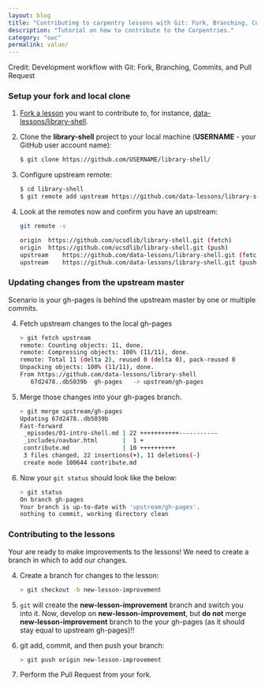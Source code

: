 ```yaml
---
layout: blog
title: "Contributing to carpentry lessons with Git: Fork, Branching, Commits & Pull Requests"
description: "Tutorial on how to contribute to the Carpentries."
category: "swc"
permalink: value/
---
```


Credit: 
Development workflow with Git: Fork, Branching, Commits, and Pull Request

### Setup your fork and local clone

1. [Fork a lesson](http://help.github.com/fork-a-repo/) you want to contribute to, for instance, [data-lessons/library-shell](https://github.com/data-lessons/library-shell/). 

2. Clone the **library-shell** project to your local machine (**USERNAME** - your GitHub user account name): 

    ~~~bash
    $ git clone https://github.com/USERNAME/library-shell/
    ~~~

3. Configure upstream remote: 

    ```bash
    $ cd library-shell
    $ git remote add upstream https://github.com/data-lessons/library-shell/
    ```

4. Look at the remotes now and confirm you have an upstream: 

    ```bash
    git remote -v 
    ```

    ```bash
    origin  https://github.com/ucsdlib/library-shell.git (fetch)
    origin  https://github.com/ucsdlib/library-shell.git (push)
    upstream    https://github.com/data-lessons/library-shell.git (fetch)
    upstream    https://github.com/data-lessons/library-shell.git (push)
    ```

### Updating changes from the upstream master

Scenario is your gh-pages is behind the upstream master by one or multiple commits.

4. Fetch upstream changes to the local gh-pages

    ```bash
    > git fetch upstream
    remote: Counting objects: 11, done.
    remote: Compressing objects: 100% (11/11), done.
    remote: Total 11 (delta 2), reused 0 (delta 0), pack-reused 0
    Unpacking objects: 100% (11/11), done.
    From https://github.com/data-lessons/library-shell
       67d2478..db5039b  gh-pages   -> upstream/gh-pages
    ```

5. Merge those changes into your gh-pages branch.

    ```bash
    > git merge upstream/gh-pages
    Updating 67d2478..db5039b
    Fast-forward
     _episodes/01-intro-shell.md | 22 +++++++++++-----------
     _includes/navbar.html       |  1 +
     contribute.md               | 10 ++++++++++
     3 files changed, 22 insertions(+), 11 deletions(-)
     create mode 100644 contribute.md
    ```

6. Now your `git status` should look like the below: 

    ```bash
    > git status
    On branch gh-pages
    Your branch is up-to-date with 'upstream/gh-pages'.
    nothing to commit, working directory clean
    ```

### Contributing to the lessons

Your are ready to make improvements to the lessons! We need to create a branch in which to add our changes. 

4. Create a branch for changes to the lesson: 

    ```bash
    > git checkout -b new-lesson-improvement
    ```

5. `git` will create the **new-lesson-improvement** branch and switch you into it. Now, develop on **new-lesson-improvement**, but **do not** merge **new-lesson-improvement** branch to the your gh-pages (as it should stay equal to upstream gh-pages)!!

6. git add, commit, and then push your branch: 

    ```bash
    > git push origin new-lesson-improvement
    ```

7. Perform the Pull Request from your fork. 